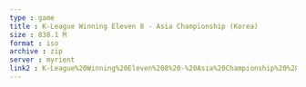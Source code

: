 ```yaml
---
type : game
title : K-League Winning Eleven 8 - Asia Championship (Korea)
size : 838.1 M
format : iso
archive : zip
server : myrient
link2 : K-League%20Winning%20Eleven%208%20-%20Asia%20Championship%20%28Korea%29
---
```


